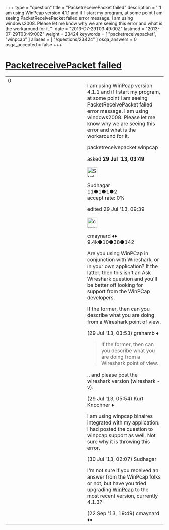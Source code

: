 +++
type = "question"
title = "PacketreceivePacket failed"
description = '''I am using WinPcap version 4.1.1 and if I start my program, at some point I am seeing PacketReceivePacket failed error message. I am using windows2008. Please let me know why we are seeing this error and what is the workaround for it.'''
date = "2013-07-29T03:49:00Z"
lastmod = "2013-07-29T03:49:00Z"
weight = 23424
keywords = [ "packetreceivepacket", "winpcap" ]
aliases = [ "/questions/23424" ]
osqa_answers = 0
osqa_accepted = false
+++

<div class="headNormal">

# [PacketreceivePacket failed](/questions/23424/packetreceivepacket-failed)

</div>

<div id="main-body">

<div id="askform">

<table id="question-table" style="width:100%;"><colgroup><col style="width: 50%" /><col style="width: 50%" /></colgroup><tbody><tr class="odd"><td style="width: 30px; vertical-align: top"><div class="vote-buttons"><div id="post-23424-score" class="post-score" title="current number of votes">0</div><div id="favorite-count" class="favorite-count"></div></div></td><td><div id="item-right"><div class="question-body"><p>I am using WinPcap version 4.1.1 and if I start my program, at some point I am seeing PacketReceivePacket failed error message. I am using windows2008. Please let me know why we are seeing this error and what is the workaround for it.</p></div><div id="question-tags" class="tags-container tags">packetreceivepacket winpcap</div><div id="question-controls" class="post-controls"></div><div class="post-update-info-container"><div class="post-update-info post-update-info-user"><p>asked <strong>29 Jul '13, 03:49</strong></p><img src="https://secure.gravatar.com/avatar/ddd41d33689eb4f161167f3ef89ad64d?s=32&amp;d=identicon&amp;r=g" class="gravatar" width="32" height="32" alt="Sudhagar&#39;s gravatar image" /><p>Sudhagar<br />
<span class="score" title="11 reputation points">11</span><span title="1 badges"><span class="badge1">●</span><span class="badgecount">1</span></span><span title="1 badges"><span class="silver">●</span><span class="badgecount">1</span></span><span title="2 badges"><span class="bronze">●</span><span class="badgecount">2</span></span><br />
<span class="accept_rate" title="Rate of the user&#39;s accepted answers">accept rate:</span> <span title="Sudhagar has no accepted answers">0%</span></p></div><div class="post-update-info post-update-info-edited"><p>edited 29 Jul '13, 09:39</p><img src="https://secure.gravatar.com/avatar/55158e2322c4e365a5e0a4a0ac3fbcef?s=32&amp;d=identicon&amp;r=g" class="gravatar" width="32" height="32" alt="cmaynard&#39;s gravatar image" /><p>cmaynard ♦♦<br />
<span class="score" title="9361 reputation points"><span>9.4k</span></span><span title="10 badges"><span class="badge1">●</span><span class="badgecount">10</span></span><span title="38 badges"><span class="silver">●</span><span class="badgecount">38</span></span><span title="142 badges"><span class="bronze">●</span><span class="badgecount">142</span></span></p></div></div><div id="comments-container-23424" class="comments-container"><span id="23425"></span><div id="comment-23425" class="comment"><div id="post-23425-score" class="comment-score"></div><div class="comment-text"><p>Are you using WinPCap in conjunction with Wireshark, or in your own application? If the latter, then this isn't an Ask Wireshark question and you'll be better off looking for support from the WinPCap developers.</p><p>If the former, then can you describe what you are doing from a Wireshark point of view.</p></div><div id="comment-23425-info" class="comment-info"><span class="comment-age">(29 Jul '13, 03:53)</span> grahamb ♦</div></div><span id="23426"></span><div id="comment-23426" class="comment"><div id="post-23426-score" class="comment-score"></div><div class="comment-text"><blockquote><p>If the former, then can you describe what you are doing from a Wireshark point of view.</p></blockquote><p>.. and please post the wireshark version (wireshark -v).</p></div><div id="comment-23426-info" class="comment-info"><span class="comment-age">(29 Jul '13, 05:54)</span> Kurt Knochner ♦</div></div><span id="23443"></span><div id="comment-23443" class="comment"><div id="post-23443-score" class="comment-score"></div><div class="comment-text"><p>I am using winpcap binaires integrated with my application. I had posted the question to winpcap support as well. Not sure why it is throwing this error.</p></div><div id="comment-23443-info" class="comment-info"><span class="comment-age">(30 Jul '13, 02:07)</span> Sudhagar</div></div><span id="25093"></span><div id="comment-25093" class="comment"><div id="post-25093-score" class="comment-score"></div><div class="comment-text"><p>I'm not sure if you received an answer from the WinPcap folks or not, but have you tried upgrading <a href="http://www.winpcap.org/install/default.htm">WinPcap</a> to the most recent version, currently 4.1.3?</p></div><div id="comment-25093-info" class="comment-info"><span class="comment-age">(22 Sep '13, 19:49)</span> cmaynard ♦♦</div></div></div><div id="comment-tools-23424" class="comment-tools"></div><div class="clear"></div><div id="comment-23424-form-container" class="comment-form-container"></div><div class="clear"></div></div></td></tr></tbody></table>

</div>

</div>

